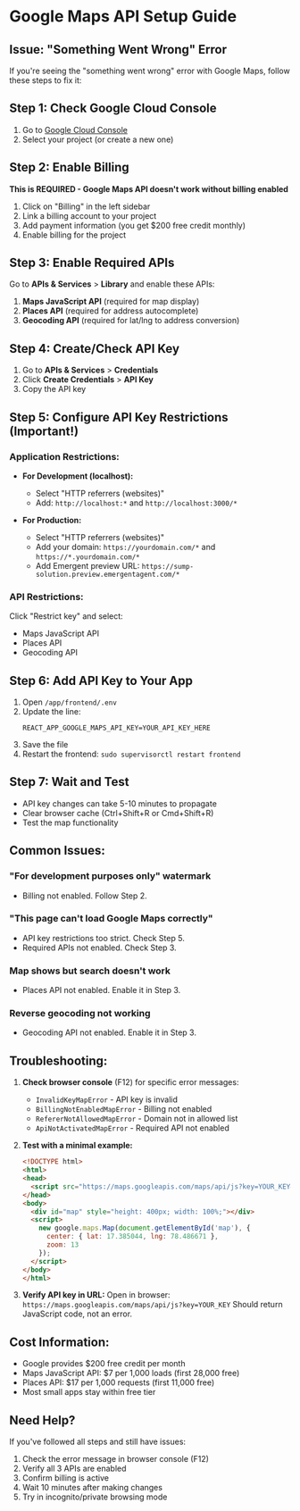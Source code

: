 # Google Maps API Setup Guide

## Issue: "Something Went Wrong" Error

If you're seeing the "something went wrong" error with Google Maps, follow these steps to fix it:

## Step 1: Check Google Cloud Console

1. Go to [Google Cloud Console](https://console.cloud.google.com)
2. Select your project (or create a new one)

## Step 2: Enable Billing

**This is REQUIRED - Google Maps API doesn't work without billing enabled**

1. Click on "Billing" in the left sidebar
2. Link a billing account to your project
3. Add payment information (you get $200 free credit monthly)
4. Enable billing for the project

## Step 3: Enable Required APIs

Go to **APIs & Services** > **Library** and enable these APIs:

1. **Maps JavaScript API** (required for map display)
2. **Places API** (required for address autocomplete)
3. **Geocoding API** (required for lat/lng to address conversion)

## Step 4: Create/Check API Key

1. Go to **APIs & Services** > **Credentials**
2. Click **Create Credentials** > **API Key**
3. Copy the API key

## Step 5: Configure API Key Restrictions (Important!)

### Application Restrictions:
- **For Development (localhost):**
  - Select "HTTP referrers (websites)"
  - Add: `http://localhost:*` and `http://localhost:3000/*`
  
- **For Production:**
  - Select "HTTP referrers (websites)"
  - Add your domain: `https://yourdomain.com/*` and `https://*.yourdomain.com/*`
  - Add Emergent preview URL: `https://sump-solution.preview.emergentagent.com/*`

### API Restrictions:
Click "Restrict key" and select:
- Maps JavaScript API
- Places API
- Geocoding API

## Step 6: Add API Key to Your App

1. Open `/app/frontend/.env`
2. Update the line:
   ```
   REACT_APP_GOOGLE_MAPS_API_KEY=YOUR_API_KEY_HERE
   ```
3. Save the file
4. Restart the frontend: `sudo supervisorctl restart frontend`

## Step 7: Wait and Test

- API key changes can take 5-10 minutes to propagate
- Clear browser cache (Ctrl+Shift+R or Cmd+Shift+R)
- Test the map functionality

## Common Issues:

### "For development purposes only" watermark
- Billing not enabled. Follow Step 2.

### "This page can't load Google Maps correctly"
- API key restrictions too strict. Check Step 5.
- Required APIs not enabled. Check Step 3.

### Map shows but search doesn't work
- Places API not enabled. Enable it in Step 3.

### Reverse geocoding not working
- Geocoding API not enabled. Enable it in Step 3.

## Troubleshooting:

1. **Check browser console** (F12) for specific error messages:
   - `InvalidKeyMapError` - API key is invalid
   - `BillingNotEnabledMapError` - Billing not enabled
   - `RefererNotAllowedMapError` - Domain not in allowed list
   - `ApiNotActivatedMapError` - Required API not enabled

2. **Test with a minimal example:**
   ```html
   <!DOCTYPE html>
   <html>
   <head>
     <script src="https://maps.googleapis.com/maps/api/js?key=YOUR_KEY&libraries=places"></script>
   </head>
   <body>
     <div id="map" style="height: 400px; width: 100%;"></div>
     <script>
       new google.maps.Map(document.getElementById('map'), {
         center: { lat: 17.385044, lng: 78.486671 },
         zoom: 13
       });
     </script>
   </body>
   </html>
   ```

3. **Verify API key in URL:**
   Open in browser: `https://maps.googleapis.com/maps/api/js?key=YOUR_KEY`
   Should return JavaScript code, not an error.

## Cost Information:

- Google provides $200 free credit per month
- Maps JavaScript API: $7 per 1,000 loads (first 28,000 free)
- Places API: $17 per 1,000 requests (first 11,000 free)
- Most small apps stay within free tier

## Need Help?

If you've followed all steps and still have issues:
1. Check the error message in browser console (F12)
2. Verify all 3 APIs are enabled
3. Confirm billing is active
4. Wait 10 minutes after making changes
5. Try in incognito/private browsing mode

